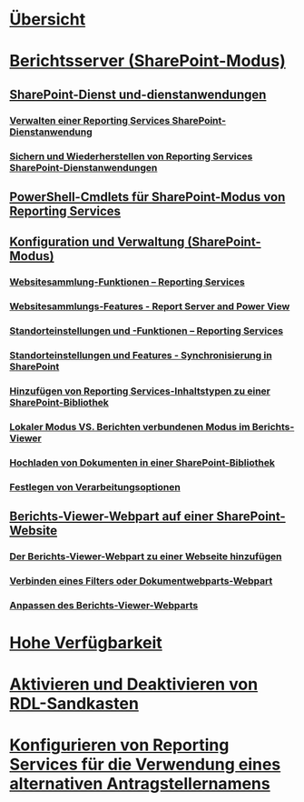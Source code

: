 # [Übersicht](reporting-services-report-server.md)  
# [Berichtsserver (SharePoint-Modus)](reporting-services-report-server-sharepoint-mode.md)  
## [SharePoint-Dienst und-dienstanwendungen](reporting-services-sharepoint-service-and-service-applications.md)  
### [Verwalten einer Reporting Services SharePoint-Dienstanwendung](manage-a-reporting-services-sharepoint-service-application.md)  
### [Sichern und Wiederherstellen von Reporting Services SharePoint-Dienstanwendungen](backup-and-restore-reporting-services-sharepoint-service-applications.md)  
## [PowerShell-Cmdlets für SharePoint-Modus von Reporting Services](powershell-cmdlets-for-reporting-services-sharepoint-mode.md)  
## [Konfiguration und Verwaltung (SharePoint-Modus)](configuration-and-administration-of-a-report-server.md)  
### [Websitesammlung-Funktionen – Reporting Services](site-collection-features-reporting-services.md)  
### [Websitesammlungs-Features - Report Server and Power View](site-collection-features-report-server-and-power-view.md)  
### [Standorteinstellungen und -Funktionen – Reporting Services](site-settings-and-features-reporting-services.md)  
### [Standorteinstellungen und Features - Synchronisierung in SharePoint](activate-the-report-server-file-sync-feature-in-sharepoint-ca.md)  
### [Hinzufügen von Reporting Services-Inhaltstypen zu einer SharePoint-Bibliothek](add-reporting-services-content-types-to-a-sharepoint-library.md)  
### [Lokaler Modus VS. Berichten verbundenen Modus im Berichts-Viewer](local-mode-vs-connected-mode-reports-in-the-report-viewer.md)  
### [Hochladen von Dokumenten in einer SharePoint-Bibliothek](upload-documents-to-a-sharepoint-library-reporting-services-in-sharepoint-mode.md)  
### [Festlegen von Verarbeitungsoptionen](set-processing-options-reporting-services-in-sharepoint-integrated-mode.md)  
## [Berichts-Viewer-Webpart auf einer SharePoint-Website](report-viewer-web-part-on-a-sharepoint-site.md)  
### [Der Berichts-Viewer-Webpart zu einer Webseite hinzufügen](add-the-report-viewer-web-part-to-a-web-page.md)  
### [Verbinden eines Filters oder Dokumentwebparts-Webpart](connect-filter-or-documents-web-part-sharepoint-integrated-mode.md)  
### [Anpassen des Berichts-Viewer-Webparts](customize-the-report-viewer-web-part.md)  
# [Hohe Verfügbarkeit](high-availability-reporting-services.md)  
# [Aktivieren und Deaktivieren von RDL-Sandkasten](enable-and-disable-rdl-sandboxing.md)  
# [Konfigurieren von Reporting Services für die Verwendung eines alternativen Antragstellernamens](configure-reporting-services-to-use-a-subject-alternative-name.md)  

